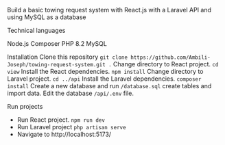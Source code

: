 Build a basic towing request system with React.js with a Laravel API and using MySQL as a database

Technical languages

 Node.js
 Composer
 PHP 8.2
 MySQL

 Installation
  Clone this repository `git clone https://github.com/Ambili-Joseph/towing-request-system.git .`
  Change directory to React project. `cd view`
  Install the React dependencies. `npm install`
  Change directory to Laravel project. `cd ../api`
  Install the Laravel dependencies. `composer install`
  Create a new database and run `/database.sql` create tables and import data.
  Edit the database  `/api/.env` file.

 Run projects

- Run React project. `npm run dev`
- Run Laravel project `php artisan serve`
- Navigate to  http://localhost:5173/